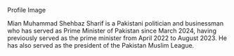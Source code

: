 Profile Image

Mian Muhammad Shehbaz Sharif is a Pakistani politician and businessman who has served as Prime Minister of Pakistan since March 2024, having previously served as the prime minister from April 2022 to August 2023. He has also served as the president of the Pakistan Muslim League.